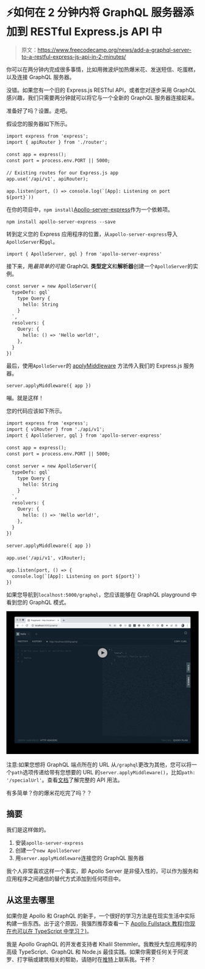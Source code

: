 # ⚡如何在 2 分钟内将 GraphQL 服务器添加到 RESTful Express.js API 中

> 原文：<https://www.freecodecamp.org/news/add-a-graphql-server-to-a-restful-express-js-api-in-2-minutes/>

你可以在两分钟内完成很多事情，比如用微波炉加热爆米花、发送短信、吃蛋糕，以及连接 GraphQL 服务器。

没错。如果您有一个旧的 Express.js RESTful API，或者您对逐步采用 GraphQL 感兴趣，我们只需要两分钟就可以将它与一个全新的 GraphQL 服务器连接起来。

准备好了吗？设置。走吧。

假设您的服务器如下所示。

```
import express from 'express';
import { apiRouter } from './router';

const app = express();
const port = process.env.PORT || 5000;

// Existing routes for our Express.js app
app.use('/api/v1', apiRouter);

app.listen(port, () => console.log(`[App]: Listening on port ${port}`)) 
```

在你的项目中，`npm install`[Apollo-server-express](https://github.com/apollographql/apollo-server/tree/master/packages/apollo-server-express)作为一个依赖项。

```
npm install apollo-server-express --save 
```

转到定义您的 Express 应用程序的位置，从`apollo-server-express`导入`ApolloServer`和`gql`。

```
import { ApolloServer, gql } from 'apollo-server-express' 
```

接下来，用*最简单的可能* GraphQL **类型定义**和**解析器**创建一个`ApolloServer`的实例。

```
const server = new ApolloServer({
  typeDefs: gql`
    type Query {
      hello: String
    }
  `,
  resolvers: {
    Query: {
      hello: () => 'Hello world!',
    },
  }
}) 
```

最后，使用`ApolloServer`的 [applyMiddleware](https://www.apollographql.com/docs/apollo-server/api/apollo-server/?utm_source=devto&utm_medium=blog_post&utm_campaign=add_graphl_server_express_2_mins#apolloserverapplymiddleware) 方法传入我们的 Express.js 服务器。

```
server.applyMiddleware({ app }) 
```

嘣。就是这样！

您的代码应该如下所示。

```
import express from 'express';
import { v1Router } from './api/v1';
import { ApolloServer, gql } from 'apollo-server-express'

const app = express();
const port = process.env.PORT || 5000;

const server = new ApolloServer({
  typeDefs: gql`
    type Query {
      hello: String
    }
  `,
  resolvers: {
    Query: {
      hello: () => 'Hello world!',
    },
  }
})

server.applyMiddleware({ app })

app.use('/api/v1', v1Router);

app.listen(port, () => {
  console.log(`[App]: Listening on port ${port}`)
}) 
```

如果您导航到`localhost:5000/graphql`，您应该能够在 GraphQL playground 中看到您的 GraphQL 模式。

![Alt Text](img/64f9d3dde3d4aa51d3a2ca4aaf625b3a.png)

注意:如果您想将 GraphQL 端点所在的 URL 从`/graphql`更改为其他，您可以将一个`path`选项传递给带有您想要的 URL 的`server.applyMiddleware()`，比如`path: '/specialUrl'`。查看[文档](https://www.apollographql.com/docs/apollo-server/api/apollo-server/?utm_source=devto&utm_medium=blog_post&utm_campaign=add_graphl_server_express_2_mins#apolloserverapplymiddleware)了解完整的 API 用法。

有多简单？你的爆米花吃完了吗？？

## 摘要

我们是这样做的。

1.  安装`apollo-server-express`
2.  创建一个`new ApolloServer`
3.  用`server.applyMiddleware`连接您的 GraphQL 服务器

我个人非常喜欢这样一个事实，即 Apollo Server 是非侵入性的，可以作为服务和应用程序之间通信的替代方式添加到任何项目中。

## 从这里去哪里

如果你是 Apollo 和 GraphQL 的新手，一个很好的学习方法是在现实生活中实际构建一些东西。出于这个原因，我强烈推荐查看一下 [Apollo Fullstack 教程(你现在也可以在 TypeScript 中学习？)](https://www.apollographql.com/docs/tutorial/introduction?utm_source=freecodecamp&utm_medium=blog_post&utm_campaign=add_graphl_server_express_2_mins)。

我是 Apollo GraphQL 的开发者支持者 Khalil Stemmler。我教授大型应用程序的高级 TypeScript、GraphQL 和 Node.js 最佳实践。如果你需要任何关于阿波罗、打字稿或建筑相关的帮助，请随时在[推特](https://twitter.com/stemmlerjs)上联系我。干杯？